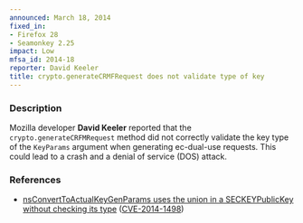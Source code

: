 ```yaml
---
announced: March 18, 2014
fixed_in:
- Firefox 28
- Seamonkey 2.25
impact: Low
mfsa_id: 2014-18
reporter: David Keeler
title: crypto.generateCRMFRequest does not validate type of key
---
```


<h3>Description</h3>

<p>Mozilla developer <strong>David Keeler</strong> reported that the <code>crypto.generateCRFMRequest</code> method did not correctly validate the key type of the <code>KeyParams</code> argument when generating ec-dual-use requests. This could lead to a crash and a denial of service (DOS) attack.
</p>

<h3>References</h3>

<ul>
  <li><a href="https://bugzilla.mozilla.org/show_bug.cgi?id=935618">
       nsConvertToActualKeyGenParams uses the union in a SECKEYPublicKey without
checking its type</a> (<a href="http://cve.mitre.org/cgi-bin/cvename.cgi?name=CVE-2014-1498" class="ex-ref">CVE-2014-1498</a>)</li>
</ul>



